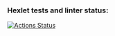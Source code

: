 ### Hexlet tests and linter status:
[![Actions Status](https://github.com/KGP85/python-project-49/workflows/hexlet-check/badge.svg)](https://github.com/KGP85/python-project-49/actions)